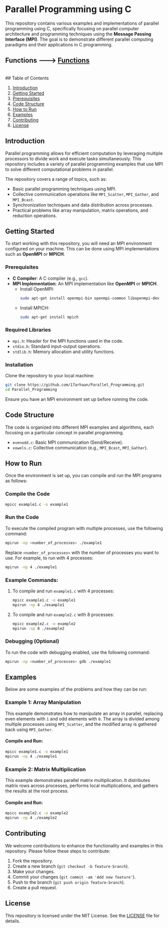 
# Parallel Programming using C

This repository contains various examples and implementations of parallel programming using C, specifically focusing on parallel computer architecture and programming techniques using the **Message Passing Interface (MPI)**. The goal is to demonstrate different parallel computing paradigms and their applications in C programming.
</br>
## Functions ---> [Functions](functions.md)

</br>
## Table of Contents

1. [Introduction](#introduction)
2. [Getting Started](#getting-started)
3. [Prerequisites](#prerequisites)
4. [Code Structure](#code-structure)
5. [How to Run](#how-to-run)
6. [Examples](#examples)
7. [Contributing](#contributing)
8. [License](#license)

## Introduction

Parallel programming allows for efficient computation by leveraging multiple processors to divide work and execute tasks simultaneously. This repository includes a variety of parallel programming examples that use MPI to solve different computational problems in parallel.

The repository covers a range of topics, such as:

- Basic parallel programming techniques using MPI.
- Collective communication operations like `MPI_Scatter`, `MPI_Gather`, and `MPI_Bcast`.
- Synchronization techniques and data distribution across processes.
- Practical problems like array manipulation, matrix operations, and reduction operations.

## Getting Started

To start working with this repository, you will need an MPI environment configured on your machine. This can be done using MPI implementations such as **OpenMPI** or **MPICH**.

### Prerequisites

- **C Compiler**: A C compiler (e.g., `gcc`).
- **MPI Implementation**: An MPI implementation like **OpenMPI** or **MPICH**.
  - Install OpenMPI:  
    ```bash
    sudo apt-get install openmpi-bin openmpi-common libopenmpi-dev
    ```
  - Install MPICH:
    ```bash
    sudo apt-get install mpich
    ```

### Required Libraries

- `mpi.h`: Header for the MPI functions used in the code.
- `stdio.h`: Standard input-output operations.
- `stdlib.h`: Memory allocation and utility functions.

### Installation

Clone the repository to your local machine:

```bash
git clone https://github.com/17arhaan/Parallel_Programming.git
cd Parallel_Programming
```

Ensure you have an MPI environment set up before running the code.

## Code Structure

The code is organized into different MPI examples and algorithms, each focusing on a particular concept in parallel programming.

- `evenodd.c`: Basic MPI communication (Send/Receive).
- `vowels.c`: Collective communication (e.g., `MPI_Bcast`, `MPI_Gather`).

## How to Run

Once the environment is set up, you can compile and run the MPI programs as follows:

### Compile the Code

```bash
mpicc example1.c -o example1
```

### Run the Code

To execute the compiled program with multiple processes, use the following command:

```bash
mpirun -np <number_of_processes> ./example1
```

Replace `<number_of_processes>` with the number of processes you want to use. For example, to run with 4 processes:

```bash
mpirun -np 4 ./example1
```

### Example Commands:

1. To compile and run `example1.c` with 4 processes:
   ```bash
   mpicc example1.c -o example1
   mpirun -np 4 ./example1
   ```

2. To compile and run `example2.c` with 8 processes:
   ```bash
   mpicc example2.c -o example2
   mpirun -np 8 ./example2
   ```

### Debugging (Optional)

To run the code with debugging enabled, use the following command:

```bash
mpirun -np <number_of_processes> gdb ./example1
```

## Examples

Below are some examples of the problems and how they can be run:

### Example 1: Array Manipulation

This example demonstrates how to manipulate an array in parallel, replacing even elements with `1` and odd elements with `0`. The array is divided among multiple processes using `MPI_Scatter`, and the modified array is gathered back using `MPI_Gather`.

#### Compile and Run:

```bash
mpicc example1.c -o example1
mpirun -np 4 ./example1
```

### Example 2: Matrix Multiplication

This example demonstrates parallel matrix multiplication. It distributes matrix rows across processes, performs local multiplications, and gathers the results at the root process.

#### Compile and Run:

```bash
mpicc example2.c -o example2
mpirun -np 4 ./example2
```

## Contributing

We welcome contributions to enhance the functionality and examples in this repository. Please follow these steps to contribute:

1. Fork the repository.
2. Create a new branch (`git checkout -b feature-branch`).
3. Make your changes.
4. Commit your changes (`git commit -am 'Add new feature'`).
5. Push to the branch (`git push origin feature-branch`).
6. Create a pull request.

## License

This repository is licensed under the MIT License. See the [LICENSE](LICENSE) file for details.

